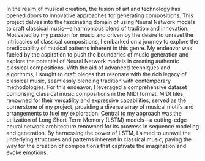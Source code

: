In the realm of musical creation, the fusion of art and technology has opened doors to innovative approaches for generating compositions. 
This project delves into the fascinating domain of using Neural Network models to craft classical music—a harmonious blend of tradition and innovation. 
Motivated by my passion for music and driven by the desire to unravel the intricacies of classical compositions, I embarked on a journey to explore the predictability of musical patterns inherent in this genre. 
My endeavor was fueled by the aspiration to push the boundaries of music generation and explore the potential of Neural Network models in creating authentic classical compositions. 
With the aid of advanced techniques and algorithms, I sought to craft pieces that resonate with the rich legacy of classical music, seamlessly blending tradition with contemporary methodologies. 
For this endeavor, I leveraged a comprehensive dataset comprising classical music compositions in the MIDI format. MIDI files, renowned for their versatility and expressive capabilities, served as the cornerstone of my project, providing a diverse array of musical motifs and arrangements to fuel my exploration. 
Central to my approach was the utilization of Long Short-Term Memory (LSTM) models—a cutting-edge neural network architecture renowned for its prowess in sequence modeling and generation. 
By harnessing the power of LSTM, I aimed to unravel the underlying structures and patterns inherent in classical music, paving the way for the creation of compositions that captivate the imagination and evoke emotions.
